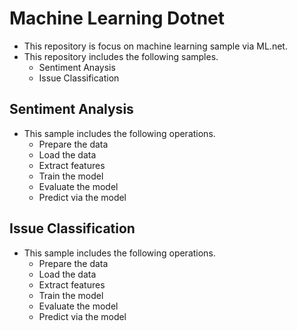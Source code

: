 # Machine Learning Dotnet
* This repository is focus on machine learning sample via ML.net.
* This repository includes the following samples.
  * Sentiment Anaysis
  * Issue Classification
  
## Sentiment Analysis
* This sample includes the following operations.
  * Prepare the data
  * Load the data
  * Extract features
  * Train the model
  * Evaluate the model
  * Predict via the model

## Issue Classification
* This sample includes the following operations.
  * Prepare the data
  * Load the data
  * Extract features
  * Train the model
  * Evaluate the model
  * Predict via the model